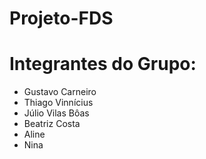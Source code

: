 # Projeto-FDS

# Integrantes do Grupo:
- Gustavo Carneiro  
- Thiago Vinnícius 
- Júlio Vilas Bôas
- Beatriz Costa
- Aline
- Nina

